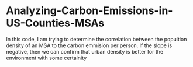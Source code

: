 Analyzing-Carbon-Emissions-in-US-Counties-MSAs
==============================================

In this code, I am trying to determine the correlation between the popultion density of an MSA to the carbon emmision per person. If the slope is negative, then we can confirm that urban density is better for the environment with some certainity
